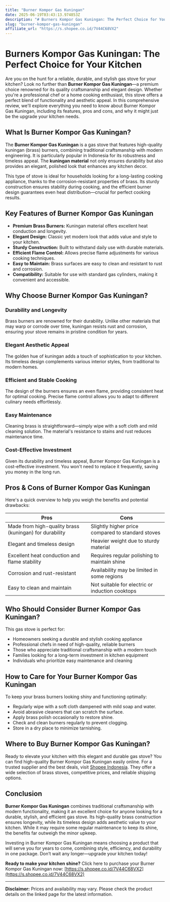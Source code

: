 ```yaml
---
title: "Burner Kompor Gas Kuningan"
date: 2025-06-19T03:43:13.974853Z
description: "# Burners Kompor Gas Kuningan: The Perfect Choice for Your Kitchen..."
slug: "burner-kompor-gas-kuningan"
affiliate_url: "https://s.shopee.co.id/7V44C68VX2"
---
```

# Burners Kompor Gas Kuningan: The Perfect Choice for Your Kitchen

Are you on the hunt for a reliable, durable, and stylish gas stove for your kitchen? Look no further than **Burner Kompor Gas Kuningan**—a premium choice renowned for its quality craftsmanship and elegant design. Whether you're a professional chef or a home cooking enthusiast, this stove offers a perfect blend of functionality and aesthetic appeal. In this comprehensive review, we'll explore everything you need to know about Burner Kompor Gas Kuningan, including its features, pros and cons, and why it might just be the upgrade your kitchen needs.

## What Is Burner Kompor Gas Kuningan?

The **Burner Kompor Gas Kuningan** is a gas stove that features high-quality kuningan (brass) burners, combining traditional craftsmanship with modern engineering. It is particularly popular in Indonesia for its robustness and timeless appeal. The **kuningan material** not only ensures durability but also provides an elegant, polished look that enhances any kitchen decor.

This type of stove is ideal for households looking for a long-lasting cooking appliance, thanks to the corrosion-resistant properties of brass. Its sturdy construction ensures stability during cooking, and the efficient burner design guarantees even heat distribution—crucial for perfect cooking results.

## Key Features of Burner Kompor Gas Kuningan

- **Premium Brass Burners:** Kuningan material offers excellent heat conduction and longevity.
- **Elegant Design:** Classic yet modern look that adds value and style to your kitchen.
- **Sturdy Construction:** Built to withstand daily use with durable materials.
- **Efficient Flame Control:** Allows precise flame adjustments for various cooking techniques.
- **Easy to Maintain:** Brass surfaces are easy to clean and resistant to rust and corrosion.
- **Compatibility:** Suitable for use with standard gas cylinders, making it convenient and accessible.

## Why Choose Burner Kompor Gas Kuningan?

### Durability and Longevity

Brass burners are renowned for their durability. Unlike other materials that may warp or corrode over time, kuningan resists rust and corrosion, ensuring your stove remains in pristine condition for years.

### Elegant Aesthetic Appeal

The golden hue of kuningan adds a touch of sophistication to your kitchen. Its timeless design complements various interior styles, from traditional to modern homes.

### Efficient and Stable Cooking

The design of the burners ensures an even flame, providing consistent heat for optimal cooking. Precise flame control allows you to adapt to different culinary needs effortlessly.

### Easy Maintenance

Cleaning brass is straightforward—simply wipe with a soft cloth and mild cleaning solution. The material's resistance to stains and rust reduces maintenance time.

### Cost-Effective Investment

Given its durability and timeless appeal, Burner Kompor Gas Kuningan is a cost-effective investment. You won't need to replace it frequently, saving you money in the long run.

## Pros & Cons of Burner Kompor Gas Kuningan

Here's a quick overview to help you weigh the benefits and potential drawbacks:

| **Pros** | **Cons** |
|---|---|
| Made from high-quality brass (kuningan) for durability | Slightly higher price compared to standard stoves |
| Elegant and timeless design | Heavier weight due to sturdy material |
| Excellent heat conduction and flame stability | Requires regular polishing to maintain shine |
| Corrosion and rust-resistant | Availability may be limited in some regions |
| Easy to clean and maintain | Not suitable for electric or induction cooktops |

## Who Should Consider Burner Kompor Gas Kuningan?

This gas stove is perfect for:

- Homeowners seeking a durable and stylish cooking appliance  
- Professional chefs in need of high-quality, reliable burners  
- Those who appreciate traditional craftsmanship with a modern touch  
- Families looking for a long-term investment in kitchen equipment  
- Individuals who prioritize easy maintenance and cleaning  

## How to Care for Your Burner Kompor Gas Kuningan

To keep your brass burners looking shiny and functioning optimally:

- Regularly wipe with a soft cloth dampened with mild soap and water.
- Avoid abrasive cleaners that can scratch the surface.
- Apply brass polish occasionally to restore shine.
- Check and clean burners regularly to prevent clogging.
- Store in a dry place to minimize tarnishing.

## Where to Buy Burner Kompor Gas Kuningan?

Ready to elevate your kitchen with this elegant and durable gas stove? You can find high-quality Burner Kompor Gas Kuningan easily online. For a trusted supplier and the best deals, visit [Shopee Indonesia](https://s.shopee.co.id/7V44C68VX2). They offer a wide selection of brass stoves, competitive prices, and reliable shipping options.

## Conclusion

**Burner Kompor Gas Kuningan** combines traditional craftsmanship with modern functionality, making it an excellent choice for anyone looking for a durable, stylish, and efficient gas stove. Its high-quality brass construction ensures longevity, while its timeless design adds aesthetic value to your kitchen. While it may require some regular maintenance to keep its shine, the benefits far outweigh the minor upkeep.

Investing in Burner Kompor Gas Kuningan means choosing a product that will serve you for years to come, combining style, efficiency, and durability in one package. Don’t wait any longer—upgrade your kitchen today!

**Ready to make your kitchen shine?** Click here to purchase your Burner Kompor Gas Kuningan now: [https://s.shopee.co.id/7V44C68VX2](https://s.shopee.co.id/7V44C68VX2)

---

**Disclaimer:** Prices and availability may vary. Please check the product details on the linked page for the latest information.